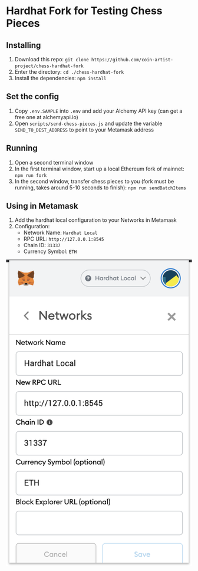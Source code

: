 # Hardhat Fork for Testing Chess Pieces

## Installing
1. Download this repo: `git clone https://github.com/coin-artist-project/chess-hardhat-fork`
1. Enter the directory: `cd ./chess-hardhat-fork`
1. Install the dependencies: `npm install`

## Set the config
1. Copy `.env.SAMPLE` into `.env` and add your Alchemy API key (can get a free one at alchemyapi.io)
1. Open `scripts/send-chess-pieces.js` and update the variable `SEND_TO_DEST_ADDRESS` to point to your Metamask address

## Running 

1. Open a second terminal window
1. In the first terminal window, start up a local Ethereum fork of mainnet: `npm run fork`
1. In the second window, transfer chess pieces to you (fork must be running, takes around 5-10 seconds to finish): `npm run sendBatchItems`

## Using in Metamask

1. Add the hardhat local configuration to your Networks in Metamask
1. Configuration:
	- Network Name: `Hardhat Local`
	- RPC URL: `http://127.0.0.1:8545`
	- Chain ID: `31337`
	- Currency Symbol: `ETH`

![Metamask instructions image](hardhat-local-metamask.png?raw=true)
